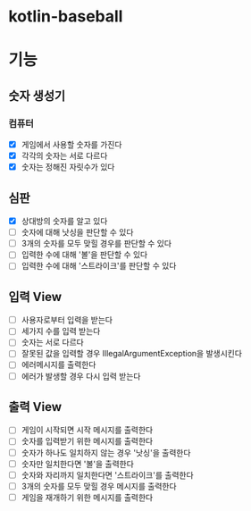 # kotlin-baseball

# 기능
## 숫자 생성기
### 컴퓨터
- [x] 게임에서 사용할 숫자를 가진다
- [x] 각각의 숫자는 서로 다르다
- [x] 숫자는 정해진 자릿수가 있다

## 심판
- [x] 상대방의 숫자를 알고 있다
- [ ] 숫자에 대해 낫싱을 판단할 수 있다
- [ ] 3개의 숫자를 모두 맞힐 경우를 판단할 수 있다
- [ ] 입력한 수에 대해 '볼'을 판단할 수 있다
- [ ] 입력한 수에 대해 '스트라이크'를 판단할 수 있다

## 입력 View
- [ ] 사용자로부터 입력을 받는다
- [ ] 세가지 수를 입력 받는다
- [ ] 숫자는 서로 다르다
- [ ] 잘못된 값을 입력할 경우 IllegalArgumentException을 발생시킨다
- [ ] 에러메시지를 출력한다
- [ ] 에러가 발생할 경우 다시 입력 받는다

## 출력 View 
- [ ] 게임이 시작되면 시작 메시지를 출력한다
- [ ] 숫자를 입력받기 위한 메시지를 출력한다
- [ ] 숫자가 하나도 일치하지 않는 경우 '낫싱'을 출력한다
- [ ] 숫자만 일치한다면 '볼'을 출력한다
- [ ] 숫자와 자리까지 일치한다면 '스트라이크'를 출력한다
- [ ] 3개의 숫자를 모두 맞힐 경우 메시지를 출력한다
- [ ] 게임을 재개하기 위한 메시지를 출력한다